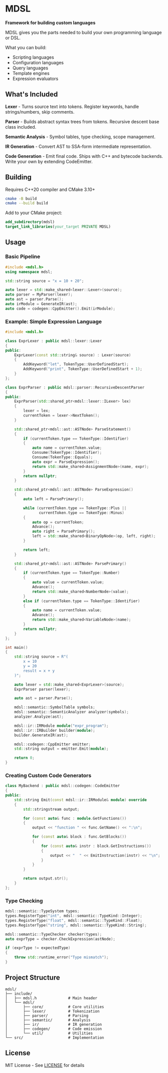# MDSL

**Framework for building custom languages**

MDSL gives you the parts needed to build your own programming language or DSL.

What you can build:
- Scripting languages
- Configuration languages
- Query languages
- Template engines
- Expression evaluators

## What's Included

**Lexer** - Turns source text into tokens. Register keywords, handle strings/numbers, skip comments.

**Parser** - Builds abstract syntax trees from tokens. Recursive descent base class included.

**Semantic Analysis** - Symbol tables, type checking, scope management.

**IR Generation** - Convert AST to SSA-form intermediate representation.

**Code Generation** - Emit final code. Ships with C++ and bytecode backends. Write your own by extending CodeEmitter.

## Building

Requires C++20 compiler and CMake 3.10+

```bash
cmake -B build
cmake --build build
```

Add to your CMake project:

```cmake
add_subdirectory(mdsl)
target_link_libraries(your_target PRIVATE MDSL)
```

## Usage

### Basic Pipeline

```cpp
#include <mdsl.h>
using namespace mdsl;

std::string source = "x = 10 + 20";

auto lexer = std::make_shared<lexer::Lexer>(source);
auto parser = MyParser(lexer);
auto ast = parser.Parse();
auto irModule = GenerateIR(ast);
auto code = codegen::CppEmitter().Emit(irModule);
```

### Example: Simple Expression Language

```cpp
#include <mdsl.h>

class ExprLexer : public mdsl::lexer::Lexer
{
public:
    ExprLexer(const std::string& source) : Lexer(source)
    {
        AddKeyword("let", TokenType::UserDefinedStart);
        AddKeyword("print", TokenType::UserDefinedStart + 1);
    }
};

class ExprParser : public mdsl::parser::RecursiveDescentParser
{
public:
    ExprParser(std::shared_ptr<mdsl::lexer::ILexer> lex)
    {
        lexer = lex;
        currentToken = lexer->NextToken();
    }

    std::shared_ptr<mdsl::ast::ASTNode> ParseStatement()
    {
        if (currentToken.type == TokenType::Identifier)
        {
            auto name = currentToken.value;
            Consume(TokenType::Identifier);
            Consume(TokenType::Equals);
            auto expr = ParseExpression();
            return std::make_shared<AssignmentNode>(name, expr);
        }
        return nullptr;
    }

    std::shared_ptr<mdsl::ast::ASTNode> ParseExpression()
    {
        auto left = ParsePrimary();

        while (currentToken.type == TokenType::Plus ||
               currentToken.type == TokenType::Minus)
        {
            auto op = currentToken;
            Advance();
            auto right = ParsePrimary();
            left = std::make_shared<BinaryOpNode>(op, left, right);
        }

        return left;
    }

    std::shared_ptr<mdsl::ast::ASTNode> ParsePrimary()
    {
        if (currentToken.type == TokenType::Number)
        {
            auto value = currentToken.value;
            Advance();
            return std::make_shared<NumberNode>(value);
        }
        else if (currentToken.type == TokenType::Identifier)
        {
            auto name = currentToken.value;
            Advance();
            return std::make_shared<VariableNode>(name);
        }
        return nullptr;
    }
};

int main()
{
    std::string source = R"(
        x = 10
        y = 20
        result = x + y
    )";

    auto lexer = std::make_shared<ExprLexer>(source);
    ExprParser parser(lexer);

    auto ast = parser.Parse();

    mdsl::semantic::SymbolTable symbols;
    mdsl::semantic::SemanticAnalyzer analyzer(symbols);
    analyzer.Analyze(ast);

    mdsl::ir::IRModule module("expr_program");
    mdsl::ir::IRBuilder builder(module);
    builder.GenerateIR(ast);

    mdsl::codegen::CppEmitter emitter;
    std::string output = emitter.Emit(module);

    return 0;
}
```

### Creating Custom Code Generators

```cpp
class MyBackend : public mdsl::codegen::CodeEmitter
{
public:
    std::string Emit(const mdsl::ir::IRModule& module) override
    {
        std::stringstream output;

        for (const auto& func : module.GetFunctions())
        {
            output << "function " << func.GetName() << ":\n";

            for (const auto& block : func.GetBlocks())
            {
                for (const auto& instr : block.GetInstructions())
                {
                    output << "  " << EmitInstruction(instr) << "\n";
                }
            }
        }

        return output.str();
    }
};
```

### Type Checking

```cpp
mdsl::semantic::TypeSystem types;
types.RegisterType("int", mdsl::semantic::TypeKind::Integer);
types.RegisterType("float", mdsl::semantic::TypeKind::Float);
types.RegisterType("string", mdsl::semantic::TypeKind::String);

mdsl::semantic::TypeChecker checker(types);
auto exprType = checker.CheckExpression(astNode);

if (exprType != expectedType)
{
    throw std::runtime_error("Type mismatch");
}
```

## Project Structure

```
mdsl/
├── include/
│   ├── mdsl.h              # Main header
│   └── mdsl/
│       ├── core/           # Core utilities
│       ├── lexer/          # Tokenization
│       ├── parser/         # Parsing
│       ├── semantic/       # Analysis
│       ├── ir/             # IR generation
│       ├── codegen/        # Code emission
│       └── util/           # Utilities
└── src/                    # Implementation
```

## License

MIT License - See [LICENSE](LICENSE) for details
